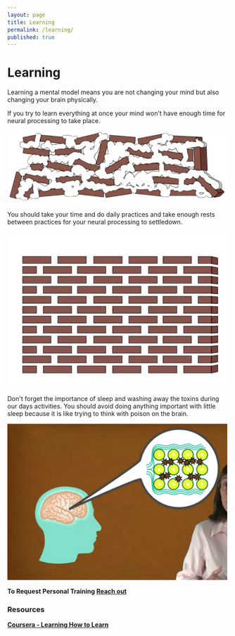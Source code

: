 ```yaml
---
layout: page
title: Learning
permalink: /learning/
published: true
---
```


# Learning

Learning a mental model means you are not changing your mind but also changing your brain physically. 

If you try to learn everything at once your mind won't have enough time for neural processing to take place.

<img src="/assets/img/brick2.png" alt="Bricks" width="500"/>

You should take your time and do daily practices and take enough rests between practices for your neural processing to settledown.

<img src="/assets/img/brick1.png" alt="Bricks" width="500"/>

Don't forget the importance of sleep and washing away the toxins during our days activities. You should avoid doing anything important with little sleep because it is like trying to think with poison on the brain.

<img src="/assets/img/sleep.png" alt="Sleep" width="500"/>

<b>To Request Personal Training [Reach out](https://demiculus.com/)<b>

### Resources

[Coursera - Learning How to Learn](https://www.coursera.org/learn/learning-how-to-learn)